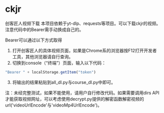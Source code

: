 # ckjr
创客匠人视频下载
本项目依赖于yt-dlp、requests等项目。可以下载ckjr的视频。注意代码中的Bearer需手动换成自己的。

Bearer可以通过以下方式取得
1. 打开创客匠人的具体视频页面，如果是Chrome系的浏览器按F12打开开发者工具，其他浏览器请自行查询。
2. 切换到console（“终端”）页面，输入以下代码：
```javascript
"Bearer " + localStorage.getItem("token")
```
3. 将输出的结果粘贴到all_dl.py与course_dl.py中即可。

注：未经完整测试，如果不能使用，请用户自行修改代码。如果需要调用dirs API才能获取视频网址，可以考虑使用decrypt.py提供的解密函数解密视频的url('videoUrlEncode'与'videoMp4UrlEncode')。
